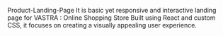 Product-Landing-Page
It is basic yet responsive and interactive landing page for VASTRA : Online Shopping Store
Built using React and custom CSS, it focuses on creating a visually appealing user experience. 
